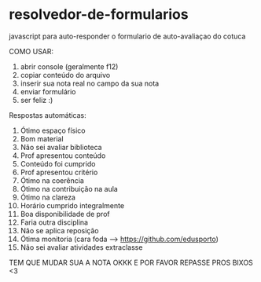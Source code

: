 # resolvedor-de-formularios
javascript para auto-responder o formulario de auto-avaliaçao do cotuca

COMO USAR:

1) abrir console (geralmente f12)
2) copiar conteúdo do arquivo
3) inserir sua nota real no campo da sua nota
4) enviar formulário
5) ser feliz :)

Respostas automáticas:
1) Ótimo espaço físico
2) Bom material
3) Não sei avaliar biblioteca
4) Prof apresentou conteúdo
5) Conteúdo foi cumprido
6) Prof apresentou critério
7) Ótimo na coerência
8) Ótimo na contribuição na aula
9) Ótimo na clareza
10) Horário cumprido integralmente
11) Boa disponibilidade de prof
12) Faria outra disciplina
13) Não se aplica reposição
14) Ótima monitoria (cara foda --> https://github.com/edusporto)
15) Não sei avaliar atividades extraclasse

TEM QUE MUDAR SUA A NOTA OKKK
E POR FAVOR REPASSE PROS BIXOS <3
